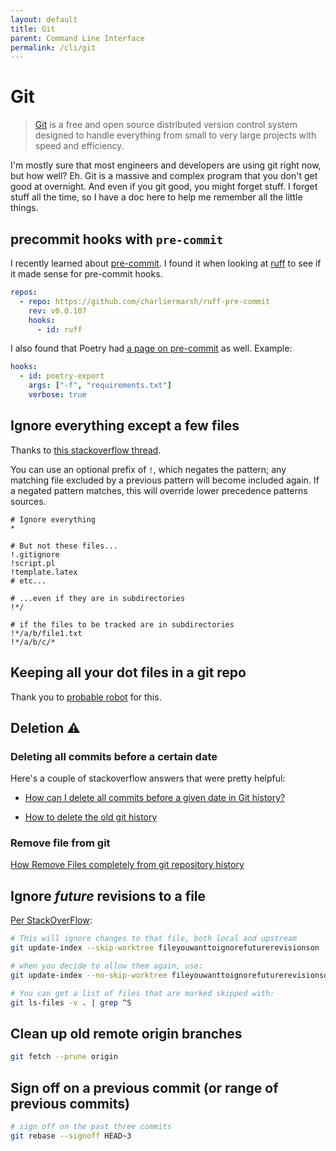 ```yaml
---
layout: default
title: Git
parent: Command Line Interface
permalink: /cli/git
---
```


# Git
> [Git][0] is a free and open source distributed version control system designed to handle everything from small to very large projects with speed and efficiency.

I'm mostly sure that most engineers and developers are using git right now, but
how well? Eh. Git is a massive and complex program that you don't get good at
overnight. And even if you git good, you might forget stuff. I forget stuff all
the time, so I have a doc here to help me remember all the little things.

## precommit hooks with `pre-commit`
I recently learned about [pre-commit][1]. I found it when looking at [ruff][2]
to see if it made sense for pre-commit hooks.

```yaml
repos:
  - repo: https://github.com/charliermarsh/ruff-pre-commit
    rev: v0.0.107
    hooks:
      - id: ruff
```

I also found that Poetry had [a page on pre-commit][3] as well. Example:

```yaml
hooks:
  - id: poetry-export
    args: ["-f", "requirements.txt"]
    verbose: true
```

## Ignore everything except a few files
Thanks to [this stackoverflow thread](https://stackoverflow.com/q/987142).

You can use an optional prefix of `!`, which negates the pattern; any matching
file excluded by a previous pattern will become included again. If a negated
pattern matches, this will override lower precedence patterns sources.

```gitignore
# Ignore everything
*

# But not these files...
!.gitignore
!script.pl
!template.latex
# etc...

# ...even if they are in subdirectories
!*/

# if the files to be tracked are in subdirectories
!*/a/b/file1.txt
!*/a/b/c/*
```

## Keeping all your dot files in a git repo

Thank you to [probable robot][4] for this.

## Deletion :warning:

### Deleting all commits before a certain date

Here's a couple of stackoverflow answers that were pretty helpful:

- [How can I delete all commits before a given date in Git history?][5]

- [How to delete the old git history][6]

### Remove file from git

[How Remove Files completely from git repository history][7]

## Ignore *future* revisions to a file

[Per StackOverFlow](https://stackoverflow.com/a/39776107/3547184):

```bash
# This will ignore changes to that file, both local and upstream
git update-index --skip-worktree fileyouwanttoignorefuturerevisionson

# when you decide to allow them again, use:
git update-index --no-skip-worktree fileyouwanttoignorefuturerevisionson

# You can get a list of files that are marked skipped with:
git ls-files -v . | grep ^S
```

## Clean up old remote origin branches

```bash
git fetch --prune origin
```

## Sign off on a previous commit (or range of previous commits)

```bash
# sign off on the past three commits
git rebase --signoff HEAD~3
```

<!---------------------------- references ---------------------------->

[0]: https://www.git-scm.com/ "git-scm"
[1]: https://pre-commit.com/ "pre-commit"
[2]: https://github.com/charliermarsh/ruff "ruff"
[3]: https://python-poetry.org/docs/pre-commit-hooks/ "poetry pre-commit"
[4]: https://probablerobot.net/2021/05/keeping-'live'-dotfiles-in-a-git-repo/ "dotfiles git repo"
[5]: https://stackoverflow.com/q/29042783 "delete all commits before a date"
[6]: https://stackoverflow.com/questions/41953300/how-to-delete-the-old-git-history "delete old git history"
[7]: https://myopswork.com/how-remove-files-completely-from-git-repository-history-47ed3e0c4c35 "Remove Files completely from git"
